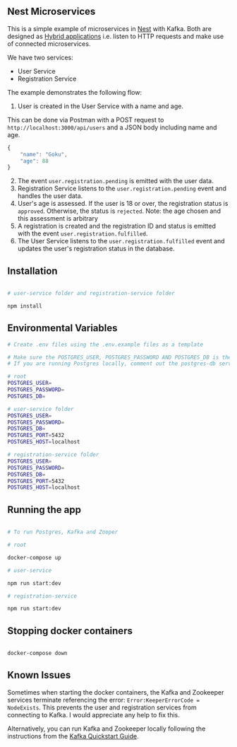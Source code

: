## Nest Microservices

This is a simple example of microservices in [Nest](https://nestjs.com/) with Kafka. Both are designed as [Hybrid applications](https://docs.nestjs.com/faq/hybrid-application) i.e. listen to HTTP requests and make use of connected microservices.

We have two services:

- User Service
- Registration Service

The example demonstrates the following flow:

1. User is created in the User Service with a name and age.

This can be done via Postman with a POST request to `http://localhost:3000/api/users` and a JSON body including name and age.

```js
{
    "name": "Goku",
    "age": 88
}
```

2. The event `user.registration.pending` is emitted with the user data.
3. Registration Service listens to the `user.registration.pending` event and handles the user data.
4. User's age is assessed. If the user is 18 or over, the registration status is `approved`. Otherwise, the status is `rejected`. Note: the age chosen and this assessment is arbitrary
5. A registration is created and the registration ID and status is emitted with the event `user.registration.fulfilled`.
6. The User Service listens to the `user.registration.fulfilled` event and updates the user's registration status in the database.

## Installation

```bash

# user-service folder and registration-service folder

npm install

```

## Environmental Variables

```bash
# Create .env files using the .env.example files as a template

# Make sure the POSTGRES_USER, POSTGRES_PASSWORD AND POSTGRES_DB is the same across all three .env files
# If you are running Postgres locally, comment out the postgres-db service in the docker-compose.yml file

# root
POSTGRES_USER=
POSTGRES_PASSWORD=
POSTGRES_DB=

# user-service folder
POSTGRES_USER=
POSTGRES_PASSWORD=
POSTGRES_DB=
POSTGRES_PORT=5432
POSTGRES_HOST=localhost

# registration-service folder
POSTGRES_USER=
POSTGRES_PASSWORD=
POSTGRES_DB=
POSTGRES_PORT=5432
POSTGRES_HOST=localhost

```

## Running the app

```bash

# To run Postgres, Kafka and Zooper

# root

docker-compose up

# user-service

npm run start:dev

# registration-service

npm run start:dev

```

## Stopping docker containers

```bash

docker-compose down

```

## Known Issues

Sometimes when starting the docker containers, the Kafka and Zookeeper services terminate referencing the error: `Error:KeeperErrorCode = NodeExists`. This prevents the user and registration services from connecting to Kafka. I would appreciate any help to fix this.

Alternatively, you can run Kafka and Zookeeper locally following the instructions from the [Kafka Quickstart Guide](https://kafka.apache.org/quickstart).
